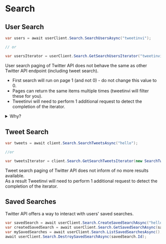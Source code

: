 # Search

## User Search

<div class="iterator-available">

``` c#
var users = await userClient.Search.SearchUsersAsync("tweetinvi");

// or

var usersIterator = userClient.Search.GetSearchUsersIterator("tweetinvi");
```
</div>

<div class="warning" style="padding-bottom: 1px">

User search paging of Twitter API does not behave the same as other Twitter API endpoint (including tweet search).
* First search will run on page 1 (and not 0) - do not change this value to 0.
* Pages can return the same items multiple times (tweetinvi will filter these for you).
* Tweetinvi will need to perform 1 additional request to detect the completion of the iterator.

<details>
<summary>Why?</summary>

* Twitter user search API always return results regardless of the page you request.
* Twitter user search API always return a number of items equal to count requested.
* Twitter can return multiple time the same results in different pages.

</details>

</div>


## Tweet Search

<div class="iterator-available">

``` c#
var tweets = await client.Search.SearchTweetsAsync("hello");

//or

var tweetsIterator = client.Search.GetSearchTweetsIterator(new SearchTweetsParameters("hello"));
```
</div>

<div class="warning">

Tweet search paging of Twitter API does not inform of no more results available.\
As a result Tweetinvi will need to perform 1 additional request to detect the completion of the iterator.

</div>


## Saved Searches

Twitter API offers a way to interact with users' saved searches.

``` c#
var savedSearch = await userClient.Search.CreateSavedSearchAsync("hello");
var createdSavedSearch = await userClient.Search.GetSavedSearchAsync(savedSearch.Id);
var mySavedSearches = await userClient.Search.ListSavedSearchesAsync();
await userClient.Search.DestroySavedSearchAsync(savedSearch.Id);
```